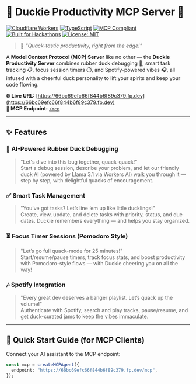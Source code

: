 # 🐤 Duckie Productivity MCP Server 🚀

[![Cloudflare Workers](https://img.shields.io/badge/Cloudflare-Workers-orange)](https://workers.cloudflare.com/)
[![TypeScript](https://img.shields.io/badge/TypeScript-Ready-blue)](https://www.typescriptlang.org/)
[![MCP Compliant](https://img.shields.io/badge/MCP-Model%20Context%20Protocol-purple)](https://modelcontext.org/)
[![Built for Hackathons](https://img.shields.io/badge/Hackathon-Vibe%20Summer%20Challenge-brightgreen)](https://developers.cloudflare.com/)
[![License: MIT](https://img.shields.io/badge/License-MIT-yellow.svg)](./LICENSE)

> 🦆 *"Quack-tastic productivity, right from the edge!"*

A **Model Context Protocol (MCP) Server** like no other — the **Duckie Productivity Server** combines rubber duck debugging 🐤, smart task tracking 📋, focus session timers ⏱️, and Spotify-powered vibes 🎧, all infused with a cheerful duck personality to lift your spirits and keep your code flowing.

**🌐 Live URL:** [https://66bc69efc66f844b6f89c379.fp.dev](https://66bc69efc66f844b6f89c379.fp.dev)  
**🔗 MCP Endpoint:** [`/mcp`](https://66bc69efc66f844b6f89c379.fp.dev/mcp)

---

## ✨ Features

### 🧠 AI-Powered Rubber Duck Debugging
> "Let's dive into this bug together, quack-quack!"  
Start a debug session, describe your problem, and let our friendly duck AI (powered by Llama 3.1 via Workers AI) walk you through it — step by step, with delightful quacks of encouragement.

### ✅ Smart Task Management
> "You’ve got tasks? Let’s line ‘em up like little ducklings!"  
Create, view, update, and delete tasks with priority, status, and due dates. Duckie remembers everything — and helps you stay organized.

### ⏳ Focus Timer Sessions (Pomodoro Style)
> "Let’s go full quack-mode for 25 minutes!"  
Start/resume/pause timers, track focus stats, and boost productivity with Pomodoro-style flows — with Duckie cheering you on all the way!

### 🎶 Spotify Integration
> "Every great dev deserves a banger playlist. Let’s quack up the volume!"  
Authenticate with Spotify, search and play tracks, pause/resume, and get duck-curated jams to keep the vibes immaculate.

---

## 🚀 Quick Start Guide (for MCP Clients)

Connect your AI assistant to the MCP endpoint:

```ts
const mcp = createMCPAgent({
  endpoint: "https://66bc69efc66f844b6f89c379.fp.dev/mcp",
});
